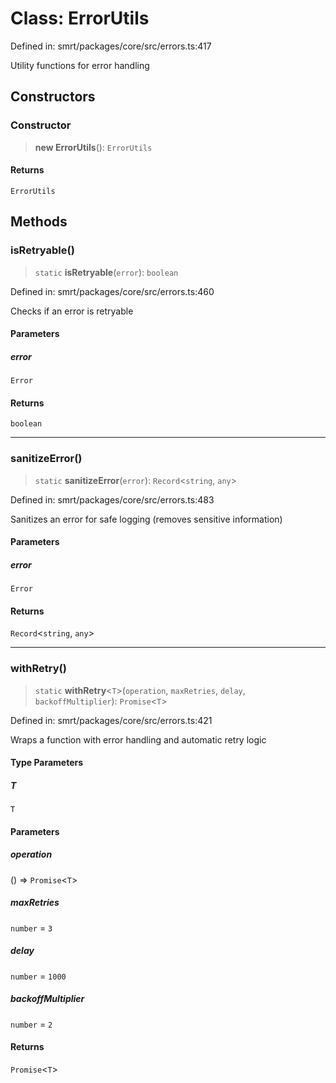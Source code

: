 # Class: ErrorUtils

Defined in: smrt/packages/core/src/errors.ts:417

Utility functions for error handling

## Constructors

### Constructor

> **new ErrorUtils**(): `ErrorUtils`

#### Returns

`ErrorUtils`

## Methods

### isRetryable()

> `static` **isRetryable**(`error`): `boolean`

Defined in: smrt/packages/core/src/errors.ts:460

Checks if an error is retryable

#### Parameters

##### error

`Error`

#### Returns

`boolean`

***

### sanitizeError()

> `static` **sanitizeError**(`error`): `Record`\<`string`, `any`\>

Defined in: smrt/packages/core/src/errors.ts:483

Sanitizes an error for safe logging (removes sensitive information)

#### Parameters

##### error

`Error`

#### Returns

`Record`\<`string`, `any`\>

***

### withRetry()

> `static` **withRetry**\<`T`\>(`operation`, `maxRetries`, `delay`, `backoffMultiplier`): `Promise`\<`T`\>

Defined in: smrt/packages/core/src/errors.ts:421

Wraps a function with error handling and automatic retry logic

#### Type Parameters

##### T

`T`

#### Parameters

##### operation

() => `Promise`\<`T`\>

##### maxRetries

`number` = `3`

##### delay

`number` = `1000`

##### backoffMultiplier

`number` = `2`

#### Returns

`Promise`\<`T`\>
